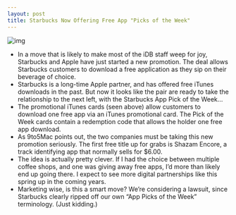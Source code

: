 ```yaml
---
layout: post
title: Starbucks Now Offering Free App "Picks of the Week"
---
```

![img](http://media.idownloadblog.com/wp-content/uploads/2011/08/StarBucksShazam-e1313501985365.png)
* In a move that is likely to make most of the iDB staff weep for joy, Starbucks and Apple have just started a new promotion. The deal allows Starbucks customers to download a free application as they sip on their beverage of choice.
* Starbucks is a long-time Apple partner, and has offered free iTunes downloads in the past. But now it looks like the pair are ready to take the relationship to the next left, with the Starbucks App Pick of the Week…
* The promotional iTunes cards (seen above) allow customers to download one free app via an iTunes promotional card. The Pick of the Week cards contain a redemption code that allows the holder one free app download.
* As 9to5Mac points out, the two companies must be taking this new promotion seriously. The first free title up for grabs is Shazam Encore, a track identifying app that normally sells for $6.00.
* The idea is actually pretty clever. If I had the choice between multiple coffee shops, and one was giving away free apps, I’d more than likely end up going there. I expect to see more digital partnerships like this spring up in the coming years.
* Marketing wise, is this a smart move? We’re considering a lawsuit, since Starbucks clearly ripped off our own “App Picks of the Week” terminology. (Just kidding.)

